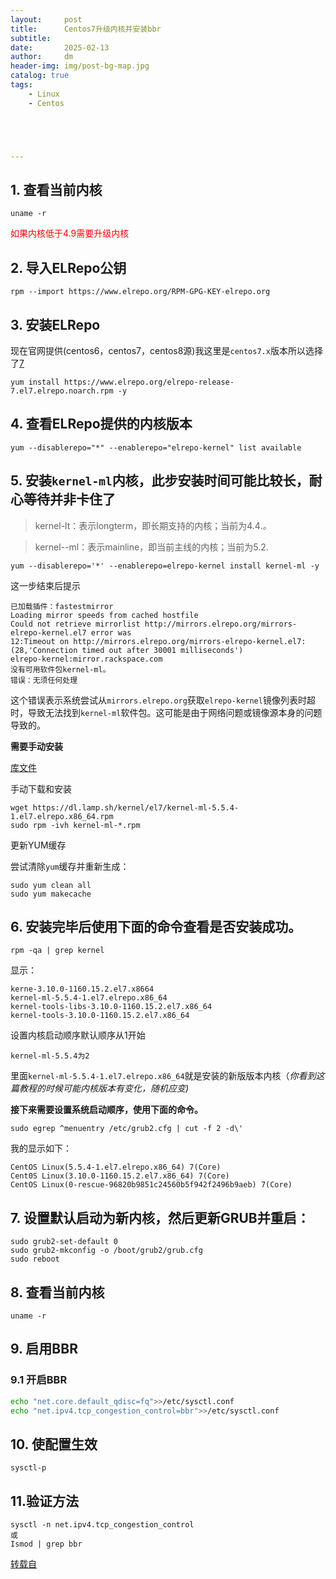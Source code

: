 ```yaml
---
layout:     post
title:      Centos7升级内核并安装bbr
subtitle:   
date:       2025-02-13
author:     dm
header-img: img/post-bg-map.jpg
catalog: true
tags:
    - Linux
    - Centos





---
```


## 1. 查看当前内核
```shell
uname -r
```

<font color='red'>如果内核低于4.9需要升级内核</font>

## 2. 导入ELRepo公钥
```shell
rpm --import https://www.elrepo.org/RPM-GPG-KEY-elrepo.org
```

## 3. 安装ELRepo

现在官网提供(centos6，centos7，centos8源)我这里是`centos7.x`版本所以选择了<u>7</u>

```shell
yum install https://www.elrepo.org/elrepo-release-7.el7.elrepo.noarch.rpm -y
```

## 4. 查看ELRepo提供的内核版本

```shell
yum --disablerepo="*" --enablerepo="elrepo-kernel" list available
```

## 5. 安装`kernel-ml`内核，此步安装时间可能比较长，耐心等待并非卡住了
> kernel-lt：表示longterm，即长期支持的内核；当前为4.4.*。*

> kernel--ml：表示mainline，即当前主线的内核；当前为5.2.

```shell
yum --disablerepo='*' --enablerepo=elrepo-kernel install kernel-ml -y
```

这一步结束后提示
```shell
已加载插件：fastestmirror
Loading mirror speeds from cached hostfile
Could not retrieve mirrorlist http://mirrors.elrepo.org/mirrors-elrepo-kernel.el7 error was
12:Timeout on http://mirrors.elrepo.org/mirrors-elrepo-kernel.el7:(28,'Connection timed out after 30001 milliseconds')
elrepo-kernel:mirror.rackspace.com
没有可用软件包kernel-ml。
错误：无须任何处理
```

这个错误表示系统尝试从`mirrors.elrepo.org`获取`elrepo-kernel`镜像列表时超时，导致无法找到`kernel-ml`软件包。这可能是由于网络问题或镜像源本身的问题导致的。

**需要手动安装**

[库文件](https://dl.lamp.sh/kernel/el7)

手动下载和安装

```shell
wget https://dl.lamp.sh/kernel/el7/kernel-ml-5.5.4-1.el7.elrepo.x86_64.rpm
sudo rpm -ivh kernel-ml-*.rpm
```

更新YUM缓存

尝试清除`yum`缓存并重新生成：

```shell
sudo yum clean all
sudo yum makecache
```

## 6. 安装完毕后使用下面的命令查看是否安装成功。
```shell
rpm -qa | grep kernel
```


显示：

```shell
kerne-3.10.0-1160.15.2.el7.x8664
kernel-ml-5.5.4-1.el7.elrepo.x86_64
kernel-tools-libs-3.10.0-1160.15.2.el7.x86_64
kernel-tools-3.10.0-1160.15.2.el7.x86_64
```


设置内核启动顺序默认顺序从1开始

`kernel-ml-5.5.4为2`

里面`kernel-ml-5.5.4-1.el7.elrepo.x86_64`就是安装的新版版本内核（*你看到这篇教程的时候可能内核版本有变化，随机应变)*

**接下来需要设置系统启动顺序，使用下面的命令。**

```shell
sudo egrep ^menuentry /etc/grub2.cfg | cut -f 2 -d\'
```


我的显示如下：

```shell
CentOS Linux(5.5.4-1.el7.elrepo.x86_64) 7(Core)
Cent0S Linux(3.10.0-1160.15.2.el7.x86_64) 7(Core)
CentOS Linux(0-rescue-96820b9851c24560b5f942f2496b9aeb) 7(Core)
```

## 7. 设置默认启动为新内核，然后更新GRUB并重启：
```shell
sudo grub2-set-default 0
sudo grub2-mkconfig -o /boot/grub2/grub.cfg
sudo reboot
```

## 8. 查看当前内核
```shell
uname -r
```

## 9. 启用BBR
### 9.1 开启BBR
```bash
echo "net.core.default_qdisc=fq">>/etc/sysctl.conf
echo "net.ipv4.tcp_congestion_control=bbr">>/etc/sysctl.conf
```

## 10. 使配置生效

`sysctl-p`

## 11.验证方法
```shell
sysctl -n net.ipv4.tcp_congestion_control
或
Ismod | grep bbr
```

[转载自](https://www.cnhawkit.com/1919.html)
